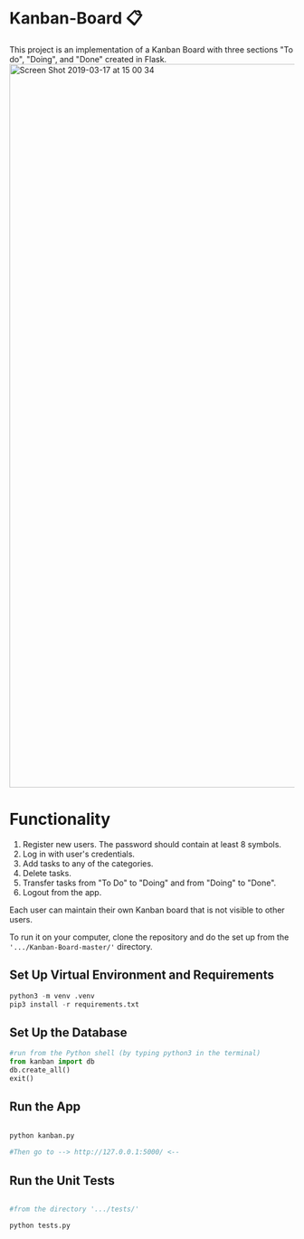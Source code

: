 # Kanban-Board 📋

This project is an implementation of a Kanban Board with three sections "To do", "Doing", and "Done" created in Flask. 
<img width="1280" alt="Screen Shot 2019-03-17 at 15 00 34" src="https://user-images.githubusercontent.com/29481335/54495832-66630280-48c6-11e9-8b5c-27e52b927f53.png">

# Functionality
1. Register new users. The password should contain at least 8 symbols.
2. Log in with user's credentials.
3. Add tasks to any of the categories.
4. Delete tasks.
5. Transfer tasks from "To Do" to "Doing" and from "Doing" to "Done".
6. Logout from the app.

Each user can maintain their own Kanban board that is not visible to other users.

To run it on your computer, clone the repository and do the set up from the `'.../Kanban-Board-master/'`  directory. 


 ## Set Up Virtual Environment and Requirements
```python
python3 -m venv .venv
pip3 install -r requirements.txt


```

## Set Up the Database
```python
#run from the Python shell (by typing python3 in the terminal)
from kanban import db
db.create_all()
exit()
```
 

## Run the App 
```python

python kanban.py
 
#Then go to --> http://127.0.0.1:5000/ <--
 ```
 
 ## Run the Unit Tests 
 
 ```python
 
 #from the directory '.../tests/'
 
 python tests.py
 ```


